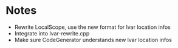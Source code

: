 # Notes
- Rewrite LocalScope, use the new format for lvar location infos
- Integrate into lvar-rewrite.cpp
- Make sure CodeGenerator understands new lvar location infos
